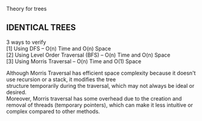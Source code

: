 Theory for trees  

IDENTICAL TREES  
------------------  
3 ways to verify  
[1] Using DFS – O(n) Time and O(n) Space  
[2] Using Level Order Traversal (BFS) – O(n) Time and O(n) Space  
[3] Using Morris Traversal – O(n) Time and O(1) Space  

Although Morris Traversal has efficient space complexity because it doesn't use recursion or a stack, it modifies the tree    
structure temporarily during the traversal, which may not always be ideal or desired.  
Moreover, Morris traversal has some overhead due to the creation and removal of threads (temporary pointers), which can make it   less intuitive or complex compared to other methods.  
